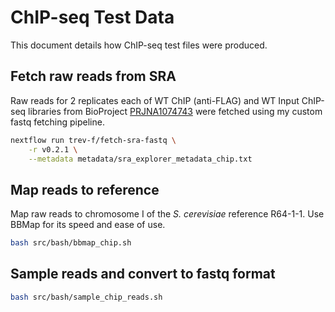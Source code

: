 # ChIP-seq Test Data

This document details how ChIP-seq test files were produced.

## Fetch raw reads from SRA

Raw reads for 2 replicates each of WT ChIP (anti-FLAG) and WT Input ChIP-seq libraries from BioProject [PRJNA1074743](https://www.ncbi.nlm.nih.gov/bioproject/PRJNA1074743) were fetched using my custom fastq fetching pipeline.

```bash
nextflow run trev-f/fetch-sra-fastq \
    -r v0.2.1 \
    --metadata metadata/sra_explorer_metadata_chip.txt
```

## Map reads to reference

Map raw reads to chromosome I of the *S. cerevisiae* reference R64-1-1.
Use BBMap for its speed and ease of use.

```bash
bash src/bash/bbmap_chip.sh
```

## Sample reads and convert to fastq format

```bash
bash src/bash/sample_chip_reads.sh
```
